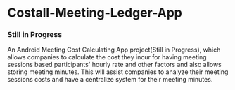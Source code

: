 # Costall-Meeting-Ledger-App
### Still in Progress
An Android Meeting Cost Calculating App project(Still in Progress), which allows companies to calculate the cost they incur for having meeting sessions based participants' hourly rate and other factors and also allows storing meeting minutes. This will assist companies to analyze their meeting sessions costs and have a centralize system for their meeting minutes.
